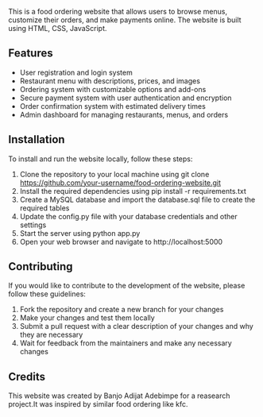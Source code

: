 This is a food ordering website that allows users to browse menus, customize their orders, and make payments online. The website is built using HTML, CSS, JavaScript.

## Features

- User registration and login system
- Restaurant menu with descriptions, prices, and images
- Ordering system with customizable options and add-ons
- Secure payment system with user authentication and encryption
- Order confirmation system with estimated delivery times
- Admin dashboard for managing restaurants, menus, and orders

## Installation

To install and run the website locally, follow these steps:

1. Clone the repository to your local machine using git clone https://github.com/your-username/food-ordering-website.git
2. Install the required dependencies using pip install -r requirements.txt
3. Create a MySQL database and import the database.sql file to create the required tables
4. Update the config.py file with your database credentials and other settings
5. Start the server using python app.py
6. Open your web browser and navigate to http://localhost:5000

## Contributing

If you would like to contribute to the development of the website, please follow these guidelines:

1. Fork the repository and create a new branch for your changes
2. Make your changes and test them locally
3. Submit a pull request with a clear description of your changes and why they are necessary
4. Wait for feedback from the maintainers and make any necessary changes

## Credits

This website was created by Banjo Adijat Adebimpe for a reasearch project.It was inspired by similar food ordering like kfc.


